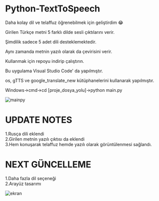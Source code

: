 # Python-TextToSpeech

Daha kolay dil ve telaffuz öğrenebilmek için geliştirdim 😂

Girilen Türkçe metni 5 farklı dilde sesli çıktılarını verir.

Şimdilik sadece 5 adet dili desteklemektedir.

Aynı zamanda metnin yazılı olarak da çevirisini verir.

Kullanmak için repoyu indirip çalıştırın.

Bu uygulama Visual Studio Code' da yapılmıştır.

os, gTTS ve google_translate_new kütüphanelerini kullanarak yapılmıştır.

Windows->cmd->cd [proje_dosya_yolu]->python main.py

![mainpy](https://user-images.githubusercontent.com/32196738/115255326-d2179980-a136-11eb-8773-6ae41d61adea.PNG)

# UPDATE NOTES
1.Rusça dili eklendi<br>
2.Girilen metnin yazılı çıktısı da eklendi<br>
3.Hem konuşarak telaffuz hemde yazılı olarak görüntülenmesi sağlandı.

# NEXT GÜNCELLEME
1.Daha fazla dil seçeneği<br>
2.Arayüz tasarımı<br>

![ekran](https://user-images.githubusercontent.com/32196738/115568428-f2755e80-a2c4-11eb-81b3-88a047bd97cb.PNG)

